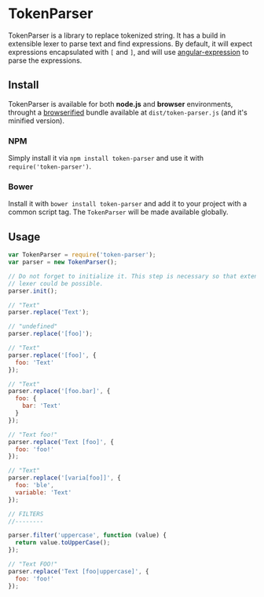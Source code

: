 # TokenParser
TokenParser is a library to replace tokenized string. It has a build in extensible lexer to parse text and find expressions. By default, it will expect expressions encapsulated with ```[``` and ```]```, and will use [angular-expression](https://www.npmjs.com/package/angular-expressions) to parse the expressions.

## Install
TokenParser is available for both **node.js** and **browser** environments, throught a [browserified](http://browserify.org/) bundle available at ```dist/token-parser.js``` (and it's minified version).

### NPM
Simply install it via ```npm install token-parser``` and use it with ```require('token-parser')```.

### Bower
Install it with ```bower install token-parser``` and add it to your project with a common script tag. The ```TokenParser``` will be made available globally.

## Usage
```js
var TokenParser = require('token-parser');
var parser = new TokenParser();

// Do not forget to initialize it. This step is necessary so that extending
// lexer could be possible.
parser.init();

// "Text"
parser.replace('Text');

// "undefined" 
parser.replace('[foo]');

// "Text"
parser.replace('[foo]', {
  foo: 'Text'
});

// "Text"
parser.replace('[foo.bar]', {
  foo: {
    bar: 'Text'
  }
});

// "Text foo!"
parser.replace('Text [foo]', {
  foo: 'foo!'
});

// "Text"
parser.replace('[varia[foo]]', {
  foo: 'ble',
  variable: 'Text'
});

// FILTERS
//--------

parser.filter('uppercase', function (value) {
  return value.toUpperCase();
});

// "Text FOO!"
parser.replace('Text [foo|uppercase]', {
  foo: 'foo!'
});
```
